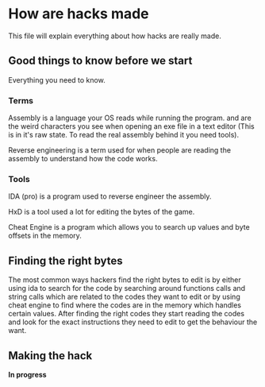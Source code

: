 # How are hacks made
This file will explain everything about how hacks are really made.

## Good things to know before we start
Everything you need to know.
### Terms
Assembly is a language your OS reads while running the program. and are the weird characters you see when opening an exe file in a text editor (This is in it's raw state. To read the real assembly behind it you need tools).  
  
Reverse engineering is a term used for when people are reading the assembly to understand how the code works.  
### Tools
IDA (pro) is a program used to reverse engineer the assembly.  
  
HxD is a tool used a lot for editing the bytes of the game.  
  
Cheat Engine is a program which allows you to search up values and byte offsets in the memory.
## Finding the right bytes
The most common ways hackers find the right bytes to edit is by either using ida to search for the code by searching around functions calls and string calls which are related to the codes they want to edit or by using cheat engine to find where the codes are in the memory which handles certain values. After finding the right codes they start reading the codes and look for the exact instructions they need to edit to get the behaviour the want.
## Making the hack
<b>In progress</b>
